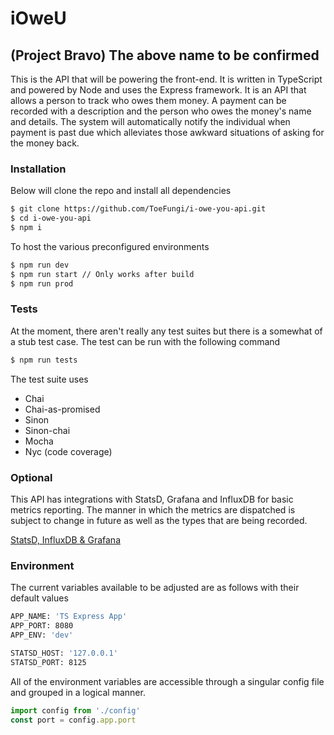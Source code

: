 # iOweU
## (Project Bravo) The above name to be confirmed

This is the API that will be powering the front-end. It is written in TypeScript and powered
by Node and uses the Express framework. It is an API that allows a person to track who owes
them money. A payment can be recorded with a description and the person who owes the money's
name and details. The system will automatically notify the individual when payment is past due
which alleviates those awkward situations of asking for the money back.

### Installation
Below will clone the repo and install all dependencies
```bash
$ git clone https://github.com/ToeFungi/i-owe-you-api.git
$ cd i-owe-you-api
$ npm i
```

To host the various preconfigured environments
```bash
$ npm run dev
$ npm run start // Only works after build
$ npm run prod
```

### Tests
At the moment, there aren't really any test suites but there is a somewhat of a stub test case.
The test can be run with the following command
```bash
$ npm run tests
```
The test suite uses
- Chai
- Chai-as-promised
- Sinon
- Sinon-chai
- Mocha
- Nyc (code coverage)

### Optional
This API has integrations with StatsD, Grafana and InfluxDB for basic metrics reporting. The manner
in which the metrics are dispatched is subject to change in future as well as the types that are 
being recorded.

[StatsD, InfluxDB & Grafana](https://github.com/samuelebistoletti/docker-statsd-influxdb-grafana)

### Environment
The current variables available to be adjusted are as follows with their default values
```bash
APP_NAME: 'TS Express App'
APP_PORT: 8080
APP_ENV: 'dev'

STATSD_HOST: '127.0.0.1'
STATSD_PORT: 8125
```

All of the environment variables are accessible through a singular config file and grouped in
a logical manner.

```typescript
import config from './config'
const port = config.app.port
```
